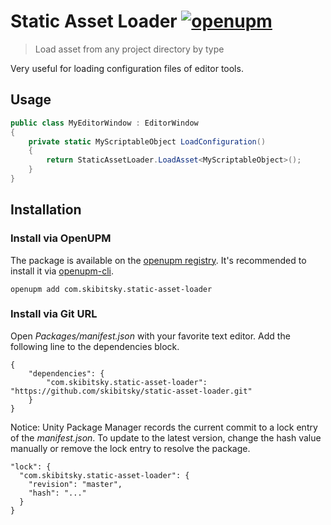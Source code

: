 # Static Asset Loader [![openupm](https://img.shields.io/npm/v/com.skibitsky.static-asset-loader?label=openupm&registry_uri=https://package.openupm.com)](https://openupm.com/packages/com.skibitsky.static-asset-loader/)

> Load asset from any project directory by type

Very useful for loading configuration files of editor tools.

## Usage

```csharp
public class MyEditorWindow : EditorWindow
{
    private static MyScriptableObject LoadConfiguration()
    {
        return StaticAssetLoader.LoadAsset<MyScriptableObject>();
    }
}
```

## Installation

### Install via OpenUPM

The package is available on the [openupm registry](https://openupm.com). It's recommended to install it via [openupm-cli](https://github.com/openupm/openupm-cli).

```
openupm add com.skibitsky.static-asset-loader
```

### Install via Git URL

Open *Packages/manifest.json* with your favorite text editor. Add the following line to the dependencies block.

    {
        "dependencies": {
            "com.skibitsky.static-asset-loader": "https://github.com/skibitsky/static-asset-loader.git"
        }
    }

Notice: Unity Package Manager records the current commit to a lock entry of the *manifest.json*. To update to the latest version, change the hash value manually or remove the lock entry to resolve the package.

    "lock": {
      "com.skibitsky.static-asset-loader": {
        "revision": "master",
        "hash": "..."
      }
    }

